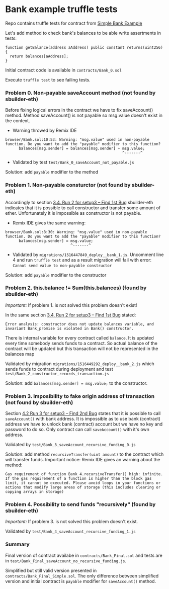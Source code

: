 Bank example truffle tests
==========================

Repo contains truffle tests for contract from [Simple Bank Example](https://jarjuk.wordpress.com/2017/12/06/sbuilder-bank/)

Let's add method to check bank's balances to be able write assertments in tests:

```solidity
function getBalance(address aAddress) public constant returns(uint256) {
  return balances[aAddress];
}
```

Initial contract code is available in `contracts/Bank_0.sol`

Execute `truffle test` to see failing tests.

### Problem 0. Non-payable saveAccount method (not found by sbuilder-eth)

Before fixing logical errors in the contract we have to fix saveAccount() method.
Method saveAccount() is not payable so msg.value doesn't exist in the context.

* Warning throwed by Remix IDE
```
browser/Bank.sol:10:53: Warning: "msg.value" used in non-payable function. Do you want to add the "payable" modifier to this function?
      balances[msg.sender] = balances[msg.sender] + msg.value;
                                                    ^-------^
```
* Validated by test `test/Bank_0_saveAccount_not_payable.js`

Solution: add `payable` modifier to the method

### Problem 1. Non-payable consturctor (not found by sbuilder-eth)

Accordingly to section [3.4. Run 2 for setup3 – Find 1st Bug](https://jarjuk.wordpress.com/2017/12/06/sbuilder-bank/#orgheadline7) sbuilder-eth indicates that it is possible to call constructor and transfer some amount of ether. Unfortunately it is impossible as constructor is not payable.

* Remix IDE gives the same warning:
```
browser/Bank.sol:8:30: Warning: "msg.value" used in non-payable function. Do you want to add the "payable" modifier to this function?
      balances[msg.sender] = msg.value;
                             ^-------^
```
* Validated by `migrations/1516447849_deploy__bank_1.js`. Uncomment line 4 and run `truffle test` and as a result migration will fail with error: `Cannot send value to non-payable constructor`

Solution: add `payable` modifier to the constructor

### Problem 2. this.balance != Sum(this.balances) (found by sbuilder-eth)

*Important:* If problem 1. is not solved this problem doesn't exist!

In the same section [3.4. Run 2 for setup3 – Find 1st Bug](https://jarjuk.wordpress.com/2017/12/06/sbuilder-bank/#orgheadline7) stated:

`Error analysis: constructor does not update balances variable, and invariant Bank_promise is violated in Bank() constructor.`

There is internal variable for every contract called `balance`. It is updated every time somebody sends funds to a contract. So actual balance of the contract will be updated but this transaction will not be represented in the balances map

Validated by migration `migrations/1516449292_deploy__bank_2.js` which sends funds to contract during deployment and test `test/Bank_2_constructor_records_transaction.js`

Solution: add `balances[msg.sender] = msg.value;` to the constructor.

### Problem 3. Imposibility to fake origin address of transaction (not found by sbuilder-eth)

Section [4.2 Run 3 for setup3 – Find 2nd Bug](https://jarjuk.wordpress.com/2017/12/06/sbuilder-bank/#find-bug-2) states that it is possible to call `saveAccount()` with bank address. It is impossible as to use bank (contract) address we have to unlock bank (contract) account but we have no key and password to do so. Only contract can call `saveAccount()` with it's own address.

Validated by `test/Bank_3_saveAccount_recursive_funding_0.js`

Solution: add method `recursiveTransfer(uint amount)` to the contract which will transfer funds. Important notice: Remix IDE gives an warning about the method:

```
Gas requirement of function Bank_4.recursiveTransfer() high: infinite. If the gas requirement of a function is higher than the block gas limit, it cannot be executed. Please avoid loops in your functions or actions that modify large areas of storage (this includes clearing or copying arrays in storage)
```

### Problem 4. Possibility to send funds "recursively" (found by sbuilder-eth)

*Important:* If problem 3. is not solved this problem doesn't exist.
 
Validated by `test/Bank_4_saveAccount_recursive_funding_1.js`

### Summary

Final version of contract availabe in `contracts/Bank_Final.sol` and tests are in `test/Bank_Final_saveAccount_no_recursive_funding.js`.

Simplified but still valid version presented in `contracts/Bank_Final_Simple.sol`. The only difference between simplified version and initial contract is `payable` modifier for `saveAccount()` method.

